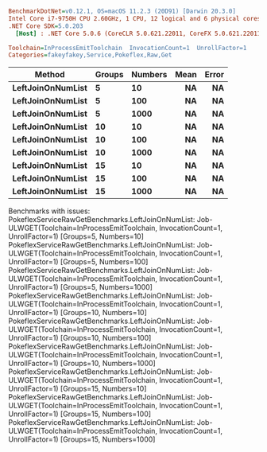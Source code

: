 ``` ini

BenchmarkDotNet=v0.12.1, OS=macOS 11.2.3 (20D91) [Darwin 20.3.0]
Intel Core i7-9750H CPU 2.60GHz, 1 CPU, 12 logical and 6 physical cores
.NET Core SDK=5.0.203
  [Host] : .NET Core 5.0.6 (CoreCLR 5.0.621.22011, CoreFX 5.0.621.22011), X64 RyuJIT

Toolchain=InProcessEmitToolchain  InvocationCount=1  UnrollFactor=1  
Categories=fakeyfakey,Service,Pokeflex,Raw,Get  

```
|            Method | Groups | Numbers | Mean | Error |
|------------------ |------- |-------- |-----:|------:|
| **LeftJoinOnNumList** |      **5** |      **10** |   **NA** |    **NA** |
| **LeftJoinOnNumList** |      **5** |     **100** |   **NA** |    **NA** |
| **LeftJoinOnNumList** |      **5** |    **1000** |   **NA** |    **NA** |
| **LeftJoinOnNumList** |     **10** |      **10** |   **NA** |    **NA** |
| **LeftJoinOnNumList** |     **10** |     **100** |   **NA** |    **NA** |
| **LeftJoinOnNumList** |     **10** |    **1000** |   **NA** |    **NA** |
| **LeftJoinOnNumList** |     **15** |      **10** |   **NA** |    **NA** |
| **LeftJoinOnNumList** |     **15** |     **100** |   **NA** |    **NA** |
| **LeftJoinOnNumList** |     **15** |    **1000** |   **NA** |    **NA** |

Benchmarks with issues:
  PokeflexServiceRawGetBenchmarks.LeftJoinOnNumList: Job-ULWGET(Toolchain=InProcessEmitToolchain, InvocationCount=1, UnrollFactor=1) [Groups=5, Numbers=10]
  PokeflexServiceRawGetBenchmarks.LeftJoinOnNumList: Job-ULWGET(Toolchain=InProcessEmitToolchain, InvocationCount=1, UnrollFactor=1) [Groups=5, Numbers=100]
  PokeflexServiceRawGetBenchmarks.LeftJoinOnNumList: Job-ULWGET(Toolchain=InProcessEmitToolchain, InvocationCount=1, UnrollFactor=1) [Groups=5, Numbers=1000]
  PokeflexServiceRawGetBenchmarks.LeftJoinOnNumList: Job-ULWGET(Toolchain=InProcessEmitToolchain, InvocationCount=1, UnrollFactor=1) [Groups=10, Numbers=10]
  PokeflexServiceRawGetBenchmarks.LeftJoinOnNumList: Job-ULWGET(Toolchain=InProcessEmitToolchain, InvocationCount=1, UnrollFactor=1) [Groups=10, Numbers=100]
  PokeflexServiceRawGetBenchmarks.LeftJoinOnNumList: Job-ULWGET(Toolchain=InProcessEmitToolchain, InvocationCount=1, UnrollFactor=1) [Groups=10, Numbers=1000]
  PokeflexServiceRawGetBenchmarks.LeftJoinOnNumList: Job-ULWGET(Toolchain=InProcessEmitToolchain, InvocationCount=1, UnrollFactor=1) [Groups=15, Numbers=10]
  PokeflexServiceRawGetBenchmarks.LeftJoinOnNumList: Job-ULWGET(Toolchain=InProcessEmitToolchain, InvocationCount=1, UnrollFactor=1) [Groups=15, Numbers=100]
  PokeflexServiceRawGetBenchmarks.LeftJoinOnNumList: Job-ULWGET(Toolchain=InProcessEmitToolchain, InvocationCount=1, UnrollFactor=1) [Groups=15, Numbers=1000]
